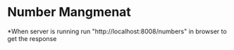 # Number Mangmenat


*When server is running run "http://localhost:8008/numbers" in browser to get the response
